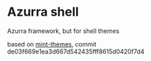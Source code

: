 # Azurra shell
Azurra framework, but for shell themes

based on [mint-themes](https://github.com/linuxmint/mint-themes), commit de03f669e1ea3d667d542435fff8615d0420f7d4
